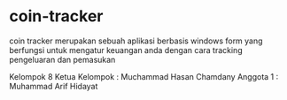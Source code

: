 # coin-tracker
coin tracker merupakan sebuah aplikasi berbasis windows form yang berfungsi untuk mengatur keuangan anda dengan cara tracking pengeluaran dan pemasukan 

Kelompok 8
Ketua Kelompok	: Muchammad Hasan Chamdany
Anggota 1		: Muhammad Arif Hidayat
